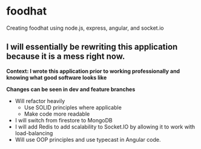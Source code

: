 # foodhat
Creating foodhat using node.js, express, angular, and socket.io

## I will essentially be rewriting this application because it is a mess right now.
**Context: I wrote this application prior to working professionally and knowing what good software looks like**

**Changes can be seen in dev and feature branches**
- Will refactor heavily
   - Use SOLID principles where applicable
   - Make code more readable
- I will switch from firestore to MongoDB
- I will add Redis to add scalability to Socket.IO by allowing it to work with load-balancing
- Will use OOP principles and use typecast in Angular code.
